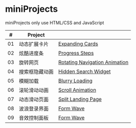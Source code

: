 # miniProjects
miniProjects only use HTML/CSS and JavaScript

| # | Project |   |
|--- | --- | --- |
| 01 | 动态扩展卡片 |[Expanding Cards](https://github.com/Tourscholar/miniProjects/tree/master/expandCards) |
| 02 | 炫酷进度条 |[Progress Steps](https://github.com/Tourscholar/miniProjects/tree/master/progressSteps) |
| 03 | 旋转网页 |[Rotating Navigation Animation](https://github.com/Tourscholar/miniProjects/tree/master/rotatingNavigationAnimation) |
| 04 | 搜索框隐藏动画 |[Hidden Search Widget](https://github.com/Tourscholar/miniProjects/tree/master/hiddenSearchWidget) |
| 05 | 模糊加载 |[Blurry Loading](https://github.com/Tourscholar/miniProjects/tree/master/blurryLoading) |
| 06 | 滚轮滑动动画 |[Scroll Animation](https://github.com/Tourscholar/miniProjects/tree/master/scrollAnimation) |
| 07 | 动态滑动页面 |[Split Landing Page](https://github.com/Tourscholar/miniProjects/tree/master/splitLandingPage) |
| 08 | 波浪登录界面 |[Form Wave](https://github.com/Tourscholar/miniProjects/tree/master/formWave) |
| 09 | 音效控制面板 |[Form Wave](https://github.com/Tourscholar/miniProjects/tree/master/soundBoard) |